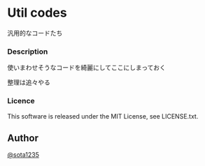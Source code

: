 Util codes
====

汎用的なコードたち

### Description

使いまわせそうなコードを綺麗にしてここにしまっておく

整理は追々やる

### Licence

This software is released under the MIT License, see LICENSE.txt.

## Author

[@sota1235](https://github.com/sota1235)
